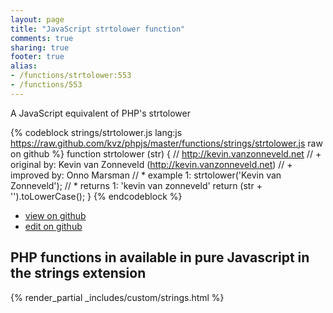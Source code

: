 ```yaml
---
layout: page
title: "JavaScript strtolower function"
comments: true
sharing: true
footer: true
alias:
- /functions/strtolower:553
- /functions/553
---
```

<!-- Generated by Rakefile:build -->
A JavaScript equivalent of PHP's strtolower

{% codeblock strings/strtolower.js lang:js https://raw.github.com/kvz/phpjs/master/functions/strings/strtolower.js raw on github %}
function strtolower (str) {
    // http://kevin.vanzonneveld.net
    // +   original by: Kevin van Zonneveld (http://kevin.vanzonneveld.net)
    // +   improved by: Onno Marsman
    // *     example 1: strtolower('Kevin van Zonneveld');
    // *     returns 1: 'kevin van zonneveld'
    return (str + '').toLowerCase();
}
{% endcodeblock %}

 - [view on github](https://github.com/kvz/phpjs/blob/master/functions/strings/strtolower.js)
 - [edit on github](https://github.com/kvz/phpjs/edit/master/functions/strings/strtolower.js)

## PHP functions in available in pure Javascript in the strings extension
{% render_partial _includes/custom/strings.html %}
